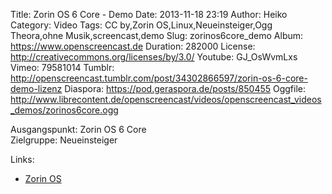 Title: Zorin OS 6 Core - Demo
Date: 2013-11-18 23:19
Author: Heiko
Category: Video
Tags: CC by,Zorin OS,Linux,Neueinsteiger,Ogg Theora,ohne Musik,screencast,demo
Slug: zorinos6core_demo
Album: https://www.openscreencast.de
Duration: 282000
License: http://creativecommons.org/licenses/by/3.0/
Youtube: GJ_OsWvmLxs
Vimeo: 79581014
Tumblr: http://openscreencast.tumblr.com/post/34302866597/zorin-os-6-core-demo-lizenz
Diaspora: https://pod.geraspora.de/posts/850455
Oggfile: http://www.librecontent.de/openscreencast/videos/openscreencast_videos_demos/zorinos6core.ogg

Ausgangspunkt: Zorin OS 6 Core  
Zielgruppe: Neueinsteiger  

Links:

  * [Zorin OS](http://zorin-os.com/ "Link zu Zorin OS")

